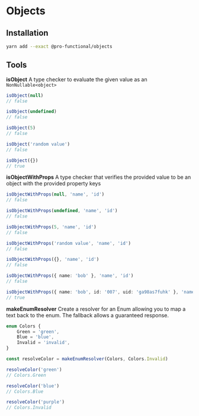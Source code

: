 # Objects

## Installation

```sh
yarn add --exact @pro-functional/objects
```

## Tools

**isObject** A type checker to evaluate the given value as an
`NonNullable<object>`

```ts
isObject(null)
// false

isObject(undefined)
// false

isObject(5)
// false

isObject('random value')
// false

isObject({})
// true
```

**isObjectWithProps** A type checker that verifies the provided value to be an
object with the provided property keys

```ts
isObjectWithProps(null, 'name', 'id')
// false

isObjectWithProps(undefined, 'name', 'id')
// false

isObjectWithProps(5, 'name', 'id')
// false

isObjectWithProps('random value', 'name', 'id')
// false

isObjectWithProps({}, 'name', 'id')
// false

isObjectWithProps({ name: 'bob' }, 'name', 'id')
// false

isObjectWithProps({ name: 'bob', id: '007', uid: 'ga98as7fuhk' }, 'name', 'id')
// true
```

**makeEnumResolver** Create a resolver for an Enum allowing you to map a text
back to the enum. The fallback allows a guaranteed response.

```ts
enum Colors {
    Green = 'green',
    Blue = 'blue',
    Invalid = 'invalid',
}

const resolveColor = makeEnumResolver(Colors, Colors.Invalid)

resolveColor('green')
// Colors.Green

resolveColor('blue')
// Colors.Blue

resolveColor('purple')
// Colors.Invalid
```
